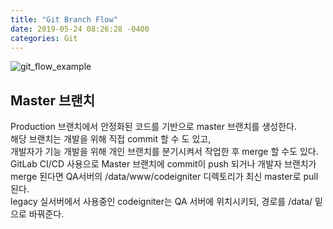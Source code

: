 ```yaml
---
title: "Git Branch Flow"
date: 2019-05-24 08:26:28 -0400
categories: Git
---
```

![git_flow_example](https://user-images.githubusercontent.com/33619494/58304119-fb85f880-7e2d-11e9-876f-acc26fd378c8.jpeg)


## Master 브랜치
Production 브랜치에서 안정화된 코드를 기반으로 master 브랜치를 생성한다.  
해당 브랜치는 개발을 위해 직접 commit 할 수 도 있고,  
개발자가 기능 개발을 위해 개인 브랜치를 분기시켜서 작업한 후 merge 할 수도 있다.  
GitLab CI/CD 사용으로 Master 브랜치에 commit이 push 되거나 개발자 브랜치가 merge 된다면 QA서버의 /data/www/codeigniter 디렉토리가 최신 master로 pull 된다.  
legacy 실서버에서 사용중인 codeigniter는 QA 서버에 위치시키되, 경로를 /data/ 밑으로 바꿔준다.  

